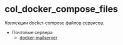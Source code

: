 # col_docker_compose_files

Коллекции docker-compose файлов сервисов.

- Почтовые сервера
  - [docker-mailserver](docker-compose/mail-servers/docker-mailserver/README.mds)